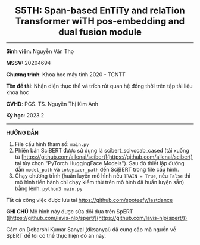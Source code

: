 
<center>
<font size=5pt;>
<strong>
S5TH: Span-based EnTiTy and relaTion Transformer wiTH pos-embedding and dual fusion module
</strong>
</font> 
</center>

___
**Sinh viên:** Nguyễn Văn Thọ

**MSSV:** 20204694

**Chương trình**: Khoa học máy tính 2020 - TCNTT

**Tên đề tài**: Nhận diện thực thể và trích rút quan hệ đồng thời trên tập tài liệu khoa học

**GVHD**: PGS. TS. Nguyễn Thị Kim Anh

**Kỳ học**: 2023.2
___
**HƯỚNG DẪN**

 1.  File cấu hình tham số: `main.py`
 2. Phiên bản SciBERT được sử dụng là scibert_scivocab_cased (tải xuống từ [https://github.com/allenai/scibert](https://github.com/allenai/scibert) tại tùy chọn "PyTorch HuggingFace Models"). Sau đó thiết lập đường dẫn `model_path` và `tokenizer_path` đến SciBERT trong file cấu hình.
 3. Chạy chương trình (huấn luyện mô hình nếu `TRAIN = True`, nếu `False` thì mô hình tiến hành chỉ chạy kiểm thử trên mô hình đã huấn luyện sẵn) bằng lệnh: `python3 main.py`

Tất cả công việc được lưu tại https://github.com/spoteefy/lastdance

**GHI CHÚ**
Mô hình này được sửa đổi dựa trên SpERT ([https://github.com/lavis-nlp/spert/](https://github.com/lavis-nlp/spert/))

Cảm ơn Debarshi Kumar Sanyal (dksanyal) đã cung cấp mã nguồn về SpERT để tôi có thể thực hiện đồ án này.
